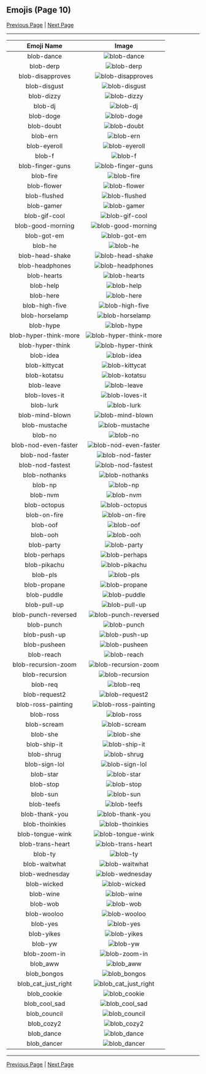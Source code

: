 
## Emojis (Page 10)

[Previous Page](/docs/hc/page-b-0009.md)
  | [Next Page](/docs/hc/page-b-0011.md)

<hr />

|Emoji Name|Image|
| :-: | :-: |
|blob-dance| ![blob-dance](/emojis/hc/blob-dance.gif)|
|blob-derp| ![blob-derp](/emojis/hc/blob-derp.png)|
|blob-disapproves| ![blob-disapproves](/emojis/hc/blob-disapproves.png)|
|blob-disgust| ![blob-disgust](/emojis/hc/blob-disgust.png)|
|blob-dizzy| ![blob-dizzy](/emojis/hc/blob-dizzy.png)|
|blob-dj| ![blob-dj](/emojis/hc/blob-dj.gif)|
|blob-doge| ![blob-doge](/emojis/hc/blob-doge.png)|
|blob-doubt| ![blob-doubt](/emojis/hc/blob-doubt.png)|
|blob-ern| ![blob-ern](/emojis/hc/blob-ern.png)|
|blob-eyeroll| ![blob-eyeroll](/emojis/hc/blob-eyeroll.gif)|
|blob-f| ![blob-f](/emojis/hc/blob-f.png)|
|blob-finger-guns| ![blob-finger-guns](/emojis/hc/blob-finger-guns.png)|
|blob-fire| ![blob-fire](/emojis/hc/blob-fire.gif)|
|blob-flower| ![blob-flower](/emojis/hc/blob-flower.gif)|
|blob-flushed| ![blob-flushed](/emojis/hc/blob-flushed.gif)|
|blob-gamer| ![blob-gamer](/emojis/hc/blob-gamer.png)|
|blob-gif-cool| ![blob-gif-cool](/emojis/hc/blob-gif-cool.gif)|
|blob-good-morning| ![blob-good-morning](/emojis/hc/blob-good-morning.png)|
|blob-got-em| ![blob-got-em](/emojis/hc/blob-got-em.png)|
|blob-he| ![blob-he](/emojis/hc/blob-he.png)|
|blob-head-shake| ![blob-head-shake](/emojis/hc/blob-head-shake.gif)|
|blob-headphones| ![blob-headphones](/emojis/hc/blob-headphones.png)|
|blob-hearts| ![blob-hearts](/emojis/hc/blob-hearts.gif)|
|blob-help| ![blob-help](/emojis/hc/blob-help.png)|
|blob-here| ![blob-here](/emojis/hc/blob-here.png)|
|blob-high-five| ![blob-high-five](/emojis/hc/blob-high-five.png)|
|blob-horselamp| ![blob-horselamp](/emojis/hc/blob-horselamp.png)|
|blob-hype| ![blob-hype](/emojis/hc/blob-hype.gif)|
|blob-hyper-think-more| ![blob-hyper-think-more](/emojis/hc/blob-hyper-think-more.png)|
|blob-hyper-think| ![blob-hyper-think](/emojis/hc/blob-hyper-think.png)|
|blob-idea| ![blob-idea](/emojis/hc/blob-idea.png)|
|blob-kittycat| ![blob-kittycat](/emojis/hc/blob-kittycat.gif)|
|blob-kotatsu| ![blob-kotatsu](/emojis/hc/blob-kotatsu.png)|
|blob-leave| ![blob-leave](/emojis/hc/blob-leave.gif)|
|blob-loves-it| ![blob-loves-it](/emojis/hc/blob-loves-it.png)|
|blob-lurk| ![blob-lurk](/emojis/hc/blob-lurk.gif)|
|blob-mind-blown| ![blob-mind-blown](/emojis/hc/blob-mind-blown.png)|
|blob-mustache| ![blob-mustache](/emojis/hc/blob-mustache.png)|
|blob-no| ![blob-no](/emojis/hc/blob-no.png)|
|blob-nod-even-faster| ![blob-nod-even-faster](/emojis/hc/blob-nod-even-faster.gif)|
|blob-nod-faster| ![blob-nod-faster](/emojis/hc/blob-nod-faster.gif)|
|blob-nod-fastest| ![blob-nod-fastest](/emojis/hc/blob-nod-fastest.gif)|
|blob-nothanks| ![blob-nothanks](/emojis/hc/blob-nothanks.png)|
|blob-np| ![blob-np](/emojis/hc/blob-np.png)|
|blob-nvm| ![blob-nvm](/emojis/hc/blob-nvm.png)|
|blob-octopus| ![blob-octopus](/emojis/hc/blob-octopus.gif)|
|blob-on-fire| ![blob-on-fire](/emojis/hc/blob-on-fire.png)|
|blob-oof| ![blob-oof](/emojis/hc/blob-oof.png)|
|blob-ooh| ![blob-ooh](/emojis/hc/blob-ooh.png)|
|blob-party| ![blob-party](/emojis/hc/blob-party.gif)|
|blob-perhaps| ![blob-perhaps](/emojis/hc/blob-perhaps.png)|
|blob-pikachu| ![blob-pikachu](/emojis/hc/blob-pikachu.png)|
|blob-pls| ![blob-pls](/emojis/hc/blob-pls.png)|
|blob-propane| ![blob-propane](/emojis/hc/blob-propane.png)|
|blob-puddle| ![blob-puddle](/emojis/hc/blob-puddle.png)|
|blob-pull-up| ![blob-pull-up](/emojis/hc/blob-pull-up.gif)|
|blob-punch-reversed| ![blob-punch-reversed](/emojis/hc/blob-punch-reversed.png)|
|blob-punch| ![blob-punch](/emojis/hc/blob-punch.png)|
|blob-push-up| ![blob-push-up](/emojis/hc/blob-push-up.gif)|
|blob-pusheen| ![blob-pusheen](/emojis/hc/blob-pusheen.png)|
|blob-reach| ![blob-reach](/emojis/hc/blob-reach.png)|
|blob-recursion-zoom| ![blob-recursion-zoom](/emojis/hc/blob-recursion-zoom.gif)|
|blob-recursion| ![blob-recursion](/emojis/hc/blob-recursion.png)|
|blob-req| ![blob-req](/emojis/hc/blob-req.png)|
|blob-request2| ![blob-request2](/emojis/hc/blob-request2.png)|
|blob-ross-painting| ![blob-ross-painting](/emojis/hc/blob-ross-painting.png)|
|blob-ross| ![blob-ross](/emojis/hc/blob-ross.png)|
|blob-scream| ![blob-scream](/emojis/hc/blob-scream.gif)|
|blob-she| ![blob-she](/emojis/hc/blob-she.png)|
|blob-ship-it| ![blob-ship-it](/emojis/hc/blob-ship-it.png)|
|blob-shrug| ![blob-shrug](/emojis/hc/blob-shrug.png)|
|blob-sign-lol| ![blob-sign-lol](/emojis/hc/blob-sign-lol.png)|
|blob-star| ![blob-star](/emojis/hc/blob-star.png)|
|blob-stop| ![blob-stop](/emojis/hc/blob-stop.png)|
|blob-sun| ![blob-sun](/emojis/hc/blob-sun.gif)|
|blob-teefs| ![blob-teefs](/emojis/hc/blob-teefs.png)|
|blob-thank-you| ![blob-thank-you](/emojis/hc/blob-thank-you.png)|
|blob-thoinkies| ![blob-thoinkies](/emojis/hc/blob-thoinkies.png)|
|blob-tongue-wink| ![blob-tongue-wink](/emojis/hc/blob-tongue-wink.gif)|
|blob-trans-heart| ![blob-trans-heart](/emojis/hc/blob-trans-heart.png)|
|blob-ty| ![blob-ty](/emojis/hc/blob-ty.png)|
|blob-waitwhat| ![blob-waitwhat](/emojis/hc/blob-waitwhat.png)|
|blob-wednesday| ![blob-wednesday](/emojis/hc/blob-wednesday.png)|
|blob-wicked| ![blob-wicked](/emojis/hc/blob-wicked.png)|
|blob-wine| ![blob-wine](/emojis/hc/blob-wine.gif)|
|blob-wob| ![blob-wob](/emojis/hc/blob-wob.png)|
|blob-wooloo| ![blob-wooloo](/emojis/hc/blob-wooloo.png)|
|blob-yes| ![blob-yes](/emojis/hc/blob-yes.png)|
|blob-yikes| ![blob-yikes](/emojis/hc/blob-yikes.png)|
|blob-yw| ![blob-yw](/emojis/hc/blob-yw.png)|
|blob-zoom-in| ![blob-zoom-in](/emojis/hc/blob-zoom-in.gif)|
|blob_aww| ![blob_aww](/emojis/hc/blob_aww.png)|
|blob_bongos| ![blob_bongos](/emojis/hc/blob_bongos.gif)|
|blob_cat_just_right| ![blob_cat_just_right](/emojis/hc/blob_cat_just_right.png)|
|blob_cookie| ![blob_cookie](/emojis/hc/blob_cookie.png)|
|blob_cool_sad| ![blob_cool_sad](/emojis/hc/blob_cool_sad.png)|
|blob_council| ![blob_council](/emojis/hc/blob_council.png)|
|blob_cozy2| ![blob_cozy2](/emojis/hc/blob_cozy2.png)|
|blob_dance| ![blob_dance](/emojis/hc/blob_dance.gif)|
|blob_dancer| ![blob_dancer](/emojis/hc/blob_dancer.gif)|

<hr/>

[Previous Page](/docs/hc/page-b-0009.md)
  | [Next Page](/docs/hc/page-b-0011.md)